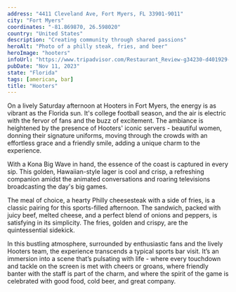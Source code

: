 ```yaml
---
address: "4411 Cleveland Ave, Fort Myers, FL 33901-9011"
city: "Fort Myers"
coordinates: "-81.869870, 26.598020"
country: "United States"
description: "Creating community through shared passions"
heroAlt: "Photo of a philly steak, fries, and beer"
heroImage: "hooters"
infoUrl: "https://www.tripadvisor.com/Restaurant_Review-g34230-d401929-Reviews-Hooters-Fort_Myers_Florida.html"
pubDate: "Nov 11, 2023"
state: "Florida"
tags: [american, bar]
title: "Hooters"
---
```


On a lively Saturday afternoon at Hooters in Fort Myers, the energy is as vibrant as the Florida sun. It's college football season, and the air is electric with the fervor of fans and the buzz of excitement. The ambiance is heightened by the presence of Hooters' iconic servers - beautiful women, donning their signature uniforms, moving through the crowds with an effortless grace and a friendly smile, adding a unique charm to the experience.

With a Kona Big Wave in hand, the essence of the coast is captured in every sip. This golden, Hawaiian-style lager is cool and crisp, a refreshing companion amidst the animated conversations and roaring televisions broadcasting the day's big games.

The meal of choice, a hearty Philly cheesesteak with a side of fries, is a classic pairing for this sports-filled afternoon. The sandwich, packed with juicy beef, melted cheese, and a perfect blend of onions and peppers, is satisfying in its simplicity. The fries, golden and crispy, are the quintessential sidekick.

In this bustling atmosphere, surrounded by enthusiastic fans and the lively Hooters team, the experience transcends a typical sports bar visit. It’s an immersion into a scene that’s pulsating with life - where every touchdown and tackle on the screen is met with cheers or groans, where friendly banter with the staff is part of the charm, and where the spirit of the game is celebrated with good food, cold beer, and great company.
